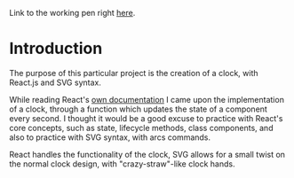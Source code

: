 Link to the working pen right [here](https://codepen.io/borntofrappe/full/wXGKpg/).

# Introduction

The purpose of this particular project is the creation of a clock, with React.js and SVG syntax.

While reading React's [own documentation](https://reactjs.org/docs/state-and-lifecycle.html) I came upon the implementation of a clock, through a function which updates the state of a component every second. I thought it would be a good excuse to practice with React's core concepts, such as state, lifecycle methods, class components, and also to practice with SVG syntax, with arcs commands.

React handles the functionality of the clock, SVG allows for a small twist on the normal clock design, with "crazy-straw"-like clock hands.

